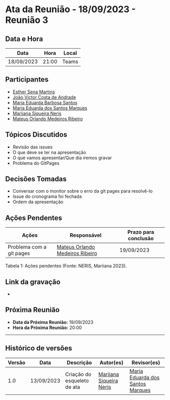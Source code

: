 # Ata da Reunião - 18/09/2023 - Reunião 3

## Data e Hora
| Data          | Hora   | Local |
|---------------|--------|-------|
| 18/09/2023    | 21:00  | Teams |

  
## Participantes
* [Esther Sena Martins](https://github.com/esmsena)
* [João Victor Costa de Andrade](https://github.com/jvcostta)
* [Maria Eduarda Barbosa Santos](https://github.com/Madu01)
* [Maria Eduarda dos Santos Marques ](https://github.com/EduardaSMarques)
* [Mariiana Siqueira Neris](https://github.com/Maryyscreuza)
* [Mateus Orlando Medeiros Ribeiro](https://github.com/MateusPy)

## Tópicos Discutidos
* Revisão das issues
* O que deve se ter na apresentação
* O que vamos apresentar/Que dia iremos gravar
* Problema do GitPages
  
## Decisões Tomadas
* Conversar com o monitor sobre o erro da git pages para resolvê-lo
* Issue do cronograma foi fechada
* Ordem da apresentação
  
## Ações Pendentes
| Ações       | Responsável     | Prazo para conclusão |
|-------------|-----------------|----------------------|
| Problema com a git pages | [Mateus Orlando Medeiros Ribeiro](https://github.com/MateusPy) | 19/09/2023 |
Tabela 1: Ações pendentes (Fonte: NERIS, Mariiana 2023).

## Link da gravação
* 

## Próxima Reunião
* **Data da Próxima Reunião:** 19/09/2023
* **Hora da Próxima Reunião:** 20:00
---

## Histórico de versões
| Versão | Data       | Descrição                   | Autor(es)     | Revisor(es) |
|--------|------------|-----------------------------|---------------|-------------|
| 1.0    | 13/09/2023 | Criação do esqueleto de ata | [Mariiana Siqueira Neris](https://github.com/Maryyscreuza) | [Maria Eduarda dos Santos Marques ](https://github.com/EduardaSMarques) |
